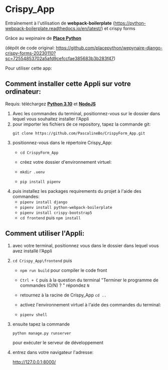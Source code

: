 # Crispy_App
Entraînement à l'utilisation de **webpack-boilerplate** (https://python-webpack-boilerplate.readthedocs.io/en/latest/) et crispy forms

Grâce au wepinaire de **[Place Python](https://placepython.fr/)**

(dépôt de code original: https://github.com/placepython/wepynaire-django-crispy-forms-20230110?sc=72554853702a5afd9cefccfae385683b3b283f47)

Pour utiliser cette app:



## Comment installer cette Appli sur votre ordinateur:
Requis: téléchargez **[Python 3.10](https://www.python.org/downloads/)** et **[NodeJS](https://nodejs.org/fr/download/)**
<ol>
  <li> Avec les commandes du terminal, positionnez-vous sur le dossier dans lequel vous souhaitez installer l'Appli</li>

  <li> pour importer les fichiers de ce repository, tapez la commande git:

`git clone https://github.com/PascalineBo/CrispyForm_App.git`</li>

  <li> positionnez-vous dans le répertoire Crispy_App:
    
- `cd CrispyForm_App` </li>
  
  <li>  créez votre dossier d'environnement virtuel:

- `mkdir .venv`
- `pip install pipenv`
</li>

  <li> puis installez les packages requirements du projet à l'aide des commandes:

- `pipenv install django`
- `pipenv install python-webpack-boilerplate`
- `pipenv install crispy-bootstrap5`
- `cd frontend` puis `npm install`</li>
</li>

  </ol>


## Comment utiliser l'Appli:
<ol>
  <li> avec votre terminal, positionnez vous dans le dossier dans lequel vous avez installé l'Appli</li>
  
  <li>
    
`cd Crispy_App\frontend`
  puis  
    
- `npm run build` pour compiler le code front
  </li> 
- `Ctrl + C` puis à la question du terminal "Terminer le programme de commandes (O/N) ? " répondez `N`

- retournez à la racine de Crispy_App  `cd ..`

  <li> activez l'environnement virtuel à l'aide des commandes du terminal:
    
- `pipenv shell`
    
</li>
  <li> ensuite tapez la commande 

`python manage.py runserver`

pour exécuter le serveur de développement</li>

<li> entrez dans votre navigateur l'adresse:

http://127.0.0.1:8000/</li>
    </ol>
